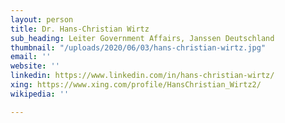 ```yaml
---
layout: person
title: Dr. Hans-Christian Wirtz
sub_heading: Leiter Government Affairs, Janssen Deutschland
thumbnail: "/uploads/2020/06/03/hans-christian-wirtz.jpg"
email: ''
website: ''
linkedin: https://www.linkedin.com/in/hans-christian-wirtz/
xing: https://www.xing.com/profile/HansChristian_Wirtz2/
wikipedia: ''

---
```

